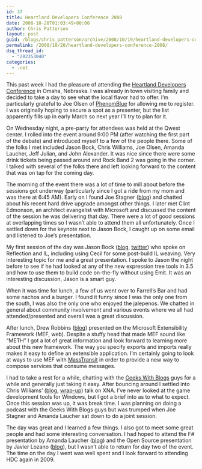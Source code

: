 ```yaml
---
id: 37
title: Heartland Developers Conference 2008
date: 2008-10-20T01:03:49+00:00
author: Chris Patterson
layout: post
guid: /blogs/chris_patterson/archive/2008/10/19/heartland-developers-conference-2008.aspx
permalink: /2008/10/20/heartland-developers-conference-2008/
dsq_thread_id:
  - "282353040"
categories:
  - .net
---
```

This past week I had the pleasure of attending the [Heartland Developers Conference](http://www.heartlanddc.com/Omaha/) in Omaha, Nebraska. I was already in town visiting family and decided to take a day to see what the local flavor had to offer. I&#8217;m particularly grateful to Joe Olsen of [PhenomBlue](http://www.phenomblue.com/) for allowing me to register. I was originally hoping to secure a spot as a presenter, but the list apparently fills up in early March so next year I&#8217;ll try to plan for it.

On Wednesday night, a pre-party for attendees was held at the Qwest center. I rolled into the event around 9:00 PM (after watching the first part of the debate) and introduced myself to a few of the people there. Some of the folks I met included Jason Bock, Chris Williams, Joe Olsen, Amanda Laucher, Jeff Julian, and John Alexander. It was nice since there were some drink tickets being passed around and Rock Band 2 was going in the corner. I talked with several of the folks there and left looking forward to the content that was on tap for the coming day.

The morning of the event there was a lot of time to mill about before the sessions got underway (particularly since I got a ride from my mom and was there at 6:45 AM). Early on I found Joe Stagner ([blog](http://www.misfitgeek.com/)) and chatted about his recent hard drive upgrade amongst other things. I later met Clint Edmonson, an architect evangelist with Microsoft and discussed the content of the session he was delivering that day. There were a lot of good sessions at overlapping times so I wasn&#8217;t able to attend them all unfortunately. Once I settled down for the keynote next to Jason Bock, I caught up on some email and listened to Joe&#8217;s presentation.

My first session of the day was Jason Bock ([blog](http://www.jasonbock.net/), [twitter](http://twitter.com/jasonbock)) who spoke on Reflection and IL, including using Cecil for some post-build IL weaving. Very interesting topic for me and a great presentation. I spoke to Jason the night before to see if he had looked at any of the new expression tree tools in 3.5 and how to use them to build code on-the-fly without using Emit. It was an interesting discussion, Jason is a smart guy.

When it was time for lunch, a few of us went over to Farrell&#8217;s Bar and had some nachos and a burger. I found it funny since I was the only one from the south, I was also the only one who enjoyed the jalepenos. We chatted in general about community involvement and various events where we all had attended/presented and overall was a great discussion. 

After lunch, Drew Robbins ([blog](http://drewby.spaces.live.com/)) presented on the Microsoft Extensibility Framework (MEF, web). Despite a stuffy head that made MEF sound like &#8220;METH&#8221; I got a lot of great information and look forward to learning more about this new framework. The way you specify exports and imports really makes it easy to define an extensible application. I&#8217;m certainly going to look at ways to use MEF with [MassTransit](http://code.google.com/p/masstransit/) in order to provide a new way to compose services that consume messages.

I had to take a rest for a while, chatting with the [Geeks With Blogs](http://geekswithblogs.net/) guys for a while and generally just taking it easy. After bouncing around I settled into Chris Williams&#8217; ([blog](http://www.BlogusMaximus.net/), [wrap-up](http://blogusmaximus.net/archive/2008/10/18/125919.aspx)) talk on XNA. I&#8217;ve never looked at the game development tools for Windows, but I got a brief into as to what to expect. Once this session was up, it was break time. I was planning on doing a podcast with the Geeks With Blogs guys but was trumped when Joe Stagner and Amanda Laucher sat down to do a joint session.

The day was great and I learned a few things. I also got to meet some great people and had some interesting conversation. I had hoped to attend the F# presentation by Amanda Laucher ([blog](http://www.pandamonial.com/)) and the Open Source presentation by Javier Lozano ([blog](http://blog.lozanotek.com/)), but I wasn&#8217;t able to return for day two of the event. The time on the day I went was well spent and I look forward to attending HDC again in 2009.